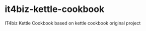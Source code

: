 it4biz-kettle-cookbook
======================

IT4biz Kettle Cookbook based on kettle cookbook original project
